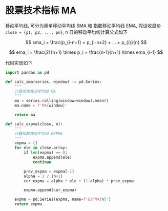 # 股票技术指标 MA

移动平均线, 可分为简单移动平均线 SMA 和 指数移动平均线 EMA, 假设收盘价 `close = {p1, p2, ..., pn}`, n 日的移动平均线计算公式如下

$$
sma_i = \frac{p_{i-n+1} + p_{i-n+2} + ... + p_{i}}{n}
$$

$$
ema_i = \frac{2}{n+1} \times p_i + \frac{n-1}{n+1} \times ema_{i-1}
$$

代码实现如下

```py
import pandas as pd

def calc_sma(series, window) -> pd.Series:
    """
    计算简单移动平均线 MA
    """
    ma = series.rolling(window=window).mean()
    ma.name = f'MA{window}'

    return ma

def calc_expma(close, n):
    """
    计算指数移动平均线 EXPMA
    """
    expma = []
    for ele in close.array:
        if len(expma) == 0:
            expma.append(ele)
            continue

        prev_expma = expma[-1]
        alpha = 2 / (n+1)
        cur_expma = alpha * ele + (1-alpha) * prev_expma

        expma.append(cur_expma)

    expma = pd.Series(expma, name=f'EXPMA{n}')
    return expma
```

